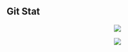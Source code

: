 ## Git Stat 

<p align="center">
  <img src="http://github-profile-summary-cards.vercel.app/api/cards/profile-details?username=Huni0819&theme=radical">
</p>

<p align="center">
  <img src="https://github-readme-stats.vercel.app/api?username=Huni0819&theme=radical&show_icons=true">
</p>
